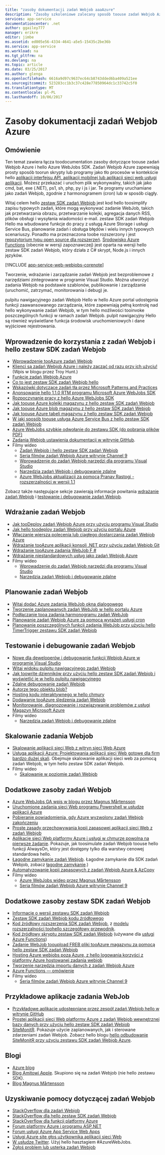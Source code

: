 ```yaml
---
title: "zasoby dokumentacji zadań Webjob aaaAzure"
description: "Zasoby szkoleniowe zalecany sposób toouse zadań Webjob Azure i hello Azure WebJobs SDK."
services: app-service
documentationcenter: .net
author: ggailey777
manager: erikre
editor: jimbe
ms.assetid: ed005e56-4334-4641-a5e5-15435c2be36b
ms.service: app-service
ms.workload: na
ms.tgt_pltfrm: na
ms.devlang: na
ms.topic: article
ms.date: 03/25/2017
ms.author: glenga
ms.openlocfilehash: 6616a9d97c9637ec64cb8743dded6ba409a521ee
ms.sourcegitcommit: 523283cc1b3c37c428e77850964dc1c33742c5f0
ms.translationtype: MT
ms.contentlocale: pl-PL
ms.lasthandoff: 10/06/2017
---
```

# <a name="azure-webjobs-documentation-resources"></a>Zasoby dokumentacji zadań Webjob Azure
## <a name="overview"></a>Omówienie
Ten temat zawiera łącza toodocumentation zasoby dotyczące toouse zadań Webjob Azure i hello Azure WebJobs SDK. Zadań Webjob Azure zapewniają prosty sposób toorun skrypty lub programy jako tło procesów w kontekście hello [aplikacji interfejsu API, aplikacji mobilnej lub aplikacji sieci web usługi aplikacji](../app-service/app-service-value-prop-what-is.md). Możesz przekazać i uruchom plik wykonywalny, takich jak jako cmd, bat, exe (.NET), ps1, sh, php, py i js i jar. Te programy uruchamiane jako zadań Webjob, zgodnie z harmonogramem (cron) lub w sposób ciągły.

Witaj celem hello [zestaw SDK zadań Webjob](https://docs.microsoft.com/azure/app-service-web/websites-dotnet-webjobs-sdk) jest kod hello toosimplify zapisu typowych zadań, które mogą wykonywać zadanie WebJob, takich jak przetwarzania obrazu, przetwarzanie kolejki, agregacja danych RSS, plików obsługi i wysyłania wiadomości e-mail. zestaw SDK zadań Webjob Hello ma wbudowane funkcje do pracy z usługą Azure Storage i usługi Service Bus, planowanie zadań i obsługa błędów i wielu innych typowych scenariuszy. Ponadto ma przeznaczona toobe rozszerzony i jest [repozytorium typu open source dla rozszerzeń](https://github.com/Azure/azure-webjobs-sdk-extensions/wiki/Binding-Extensions-Overview). [Środowisko Azure Functions](../azure-functions/functions-overview.md) (obecnie w wersji zapoznawczej) jest oparta na wersji hello zestaw SDK zadań Webjob, który działa z C# skrypt, Node.js i innych języków. 

[!INCLUDE [app-service-web-webjobs-corenote](../../includes/app-service-web-webjobs-corenote.md)]

Tworzenie, wdrażanie i zarządzanie zadań Webjob jest bezproblemowe z narzędziami zintegrowane w programie Visual Studio. Można utworzyć zadania Webjob na podstawie szablonów, publikowanie i zarządzanie (uruchomić, zatrzymać, monitorowania i debug) je. 

pulpitu nawigacyjnego zadań Webjob Hello w hello Azure portal udostępnia funkcji zaawansowanego zarządzania, które zapewniają pełną kontrolę nad hello wykonywanie zadań Webjob, w tym hello możliwości tooinvoke poszczególnych funkcji w ramach zadań Webjob. pulpit nawigacyjny Hello są również wyświetlane funkcja środowisk uruchomieniowych i dane wyjściowe rejestrowania. 

## <a name="getstarted"></a>Wprowadzenie do korzystania z zadań Webjob i hello zestaw SDK zadań Webjob
* [Wprowadzenie tooAzure zadań Webjob](http://www.hanselman.com/blog/IntroducingWindowsAzureWebJobs.aspx)
* [Klienci są zadań Webjob Azure i należy zacząć od razu przy ich użyciu!](http://www.troyhunt.com/2015/01/azure-webjobs-are-awesome-and-you.html) (Wpis w blogu przez Troy Hunt.)
* [Funkcje zadań Webjob Azure](https://azure.microsoft.com/blog/2014/10/22/webjobs-goes-into-full-production/)
* [Co to jest zestaw SDK zadań Webjob hello](websites-dotnet-webjobs-sdk.md)
* [Wskazówki dotyczące zadań tła przez Microsoft Patterns and Practices](https://docs.microsoft.com/azure/architecture/best-practices/background-jobs)
* [Anonsowanie hello 1.1.0 RTM programu Microsoft Azure WebJobs SDK](https://azure.microsoft.com/blog/azure-webjobs-sdk-1-1-0-rtm/)
* [Rozpoczynanie pracy z hello Azure WebJobs SDK](websites-dotnet-webjobs-sdk-get-started.md)
* [Jak toouse Azure kolejki magazynu z hello zestaw SDK zadań Webjob](websites-dotnet-webjobs-sdk-storage-queues-how-to.md)
* [Jak toouse Azure blob magazynu z hello zestaw SDK zadań Webjob](websites-dotnet-webjobs-sdk-storage-blobs-how-to.md)
* [Jak toouse Azure tabeli magazynu z hello zestaw SDK zadań Webjob](websites-dotnet-webjobs-sdk-storage-tables-how-to.md)
* [W jaki sposób toouse usługa Azure Service Bus z hello zestaw SDK zadań Webjob](websites-dotnet-webjobs-sdk-service-bus.md)
* [Azure WebJobs szybkie odwołanie do zestawu SDK (do pobrania plików PDF)](https://go.microsoft.com/fwlink/p/?linkid=845558)
* [Zadania Webjob ustawienia dokumentacji w witrynie GitHub](https://github.com/projectkudu/kudu/wiki/Web-jobs).
* Filmy wideo
  * [Zadań Webjob i hello zestaw SDK zadań Webjob](http://channel9.msdn.com/Shows/Cloud+Cover/Episode-153-WebJobs-with-Pranav-Rastogi?utm_source=dlvr.it&utm_medium=twitter)
  * [Seria filmów zadań Webjob Azure witrynie Channel 9](http://channel9.msdn.com/Tags/azurefridaywebjobs)
  * [Wprowadzenie do zadań Webjob narzędzi dla programu Visual Studio](http://channel9.msdn.com/Shows/Web+Camps+TV/Introducing-WebJobs-Tooling-for-Visual-Studio-with-Brady-Gaster) 
  * [Narzędzia zadań Webjob i debugowanie zdalne](http://channel9.msdn.com/Shows/Web+Camps+TV/WebJobs-GA-Series-Episode-1-WebJobs-Tooling-with-Brady-Gaster)
  * [Azure WebJobs aktualizacji za pomocą Pranav Rastogi - rozszerzalności w wersji 1.1](https://channel9.msdn.com/Shows/Cloud+Cover/Episode-183-Azure-WebJobs-Update-with-Pranav-Rastogi)

Zobacz także następujące sekcje zawierają informacje powitania [wdrażanie zadań Webjob](#deploy) i [testowanie i debugowanie zadań Webjob](#debug).

## <a name="deploy"></a>Wdrażanie zadań Webjob
* [Jak tooDeploy zadań Webjob Azure przy użyciu programu Visual Studio](websites-dotnet-deploy-webjobs.md)
* [Jak hello toodeploy zadań Webjob przy użyciu portalu Azure](web-sites-create-web-jobs.md)
* [Włączanie wiersza polecenia lub ciągłego dostarczania zadań Webjob Azure](https://azure.microsoft.com/blog/2014/08/18/enabling-command-line-or-continuous-delivery-of-azure-webjobs/)
* [Wdrażanie tooAzure aplikacji konsoli .NET przy użyciu zadań Webjob Git](http://blog.amitapple.com/post/73574681678/git-deploy-console-app/)
* [Wdrażanie tooAzure zadania WebJob F #](http://blogs.msdn.com/b/dave_crooks_dev_blog/archive/2015/02/18/deploying-f-web-job-to-azure.aspx)
* [Wdrażanie niestandardowych usług jako zadań Webjob Azure](http://withouttheloop.com/articles/2015-06-23-deploying-custom-services-as-azure-webjobs/)
* Filmy wideo
  * [Wprowadzenie do zadań Webjob narzędzi dla programu Visual Studio](http://channel9.msdn.com/Shows/Web+Camps+TV/Introducing-WebJobs-Tooling-for-Visual-Studio-with-Brady-Gaster) 
  * [Narzędzia zadań Webjob i debugowanie zdalne](http://channel9.msdn.com/Shows/Web+Camps+TV/WebJobs-GA-Series-Episode-1-WebJobs-Tooling-with-Brady-Gaster) 

## <a name="schedule"></a>Planowanie zadań Webjob
* [Witaj dodać Azure zadania WebJob okna dialogowego](websites-dotnet-deploy-webjobs.md#configure)
* [Tworzenie zaplanowanych zadań WebJob w hello portalu Azure](web-sites-create-web-jobs.md#CreateScheduled)
* [Podłączanie tooa zadania harmonogramu zadań WebJob](http://blog.davidebbo.com/2015/05/scheduled-webjob.html)
* [Planowanie zadań Webjob Azure za pomocą wyrażeń usługi cron](http://blog.amitapple.com/post/2015/06/scheduling-azure-webjobs/)
* [Planowanie poszczególnych funkcji zadania WebJob przy użyciu hello TimerTrigger zestawu SDK zadań Webjob](websites-dotnet-webjobs-sdk.md#schedule)

## <a name="debug"></a>Testowanie i debugowanie zadań Webjob
* [Nowe dla deweloperów i debugowanie funkcji Webjob Azure w programie Visual Studio](http://blogs.msdn.com/b/webdev/archive/2014/11/12/new-developer-and-debugging-features-for-azure-webjobs-in-visual-studio.aspx)
* [Witaj widoku pulpitu nawigacyjnego zadań Webjob](websites-dotnet-webjobs-sdk-get-started.md#view-the-webjobs-sdk-dashboard)
* [Jak toowrite dzienników przy użyciu hello zestaw SDK zadań Webjob i wyświetlić je w hello pulpitu nawigacyjnego](websites-dotnet-webjobs-sdk-storage-queues-how-to.md#logs)
* [Zdalne debugowanie zadań Webjob](web-sites-dotnet-troubleshoot-visual-studio.md#remotedebugwj)
* [Autorze tego obiektu blob?](http://blogs.msdn.com/b/jmstall/archive/2014/02/19/who-wrote-that-blob.aspx) 
* [Hosting kodu interaktywnego w hello chmury](http://blogs.msdn.com/b/jmstall/archive/2014/04/26/hosting-interactive-code-in-the-cloud.aspx)
* [Dodawanie tooAzure śledzenia zadań Webjob](http://blogs.msdn.com/b/mcsuksoldev/archive/2014/09/04/adding-trace-to-azure-web-sites-and-web-jobs.aspx)
* [Monitorowanie, diagnozowanie i rozwiązywanie problemów z usługi Magazyn Microsoft Azure](../storage/common/storage-monitoring-diagnosing-troubleshooting.md)
* Filmy wideo
  * [Narzędzia zadań Webjob i debugowanie zdalne](http://channel9.msdn.com/Shows/Web+Camps+TV/WebJobs-GA-Series-Episode-1-WebJobs-Tooling-with-Brady-Gaster) 

## <a name="scale"></a>Skalowanie zadania Webjob
* [Skalowanie aplikacji sieci Web z witryn sieci Web Azure](http://msdn.microsoft.com/magazine/dn786914.aspx)
* [Usługa aplikacji Azure: Projektowania aplikacji sieci Web gotowe dla firm bardzo dużej skali](https://channel9.msdn.com/Events/Build/2014/3-626). Obejmuje skalowanie aplikacji sieci web za pomocą zadań Webjob, w tym hello zestaw SDK zadań Webjob.
* Filmy wideo
  * [Skalowanie w poziomie zadań Webjob](http://channel9.msdn.com/Shows/Azure-Friday/Azure-WebJobs-105-Scaling-out-Web-Jobs)

## <a name="additional"></a>Dodatkowe zasoby zadań Webjob
* [Azure WebJobs GA wpis w blogu przez Magnus Mårtensson](http://magnusmartensson.com/azure-webjobs-ga)
* [Uruchomione zadania sieci Web programu Powershell w usłudze aplikacji Azure](http://blogs.msdn.com/b/nicktrog/archive/2014/01/22/running-powershell-web-jobs-on-azure-websites.aspx)
* [Pobieranie powiadomienia, gdy Azure wyzwolony zadań Webjob zakończeniu](http://blog.amitapple.com/post/2014/03/webjobs-notification/)
* [Proste zasady przechowywania kopii zapasowej aplikacji sieci Web z zadań Webjob](https://azure.microsoft.com/blog/2014/04/28/simple-web-site-backup-retention-policy-with-webjobs/)
* [Aplikacje sieci Web platformy Azure i usługi w chmurze powolna na pierwsze żądanie](http://wp.sjkp.dk/windows-azure-websites-and-cloud-services-slow-on-first-request/). Pokazuje, jak toosimulate zadań Webjob toouse hello funkcji AlwaysOn, który jest dostępny tylko dla warstwy cenowej standardowa hello.
* [Łagodne zamykanie zadań Webjob](http://blog.amitapple.com/post/2014/05/webjobs-graceful-shutdown/#.U72Il_5OWUl). Łagodne zamykanie dla SDK zadań Webjob, zobacz [łagodne zamykanie](websites-dotnet-webjobs-sdk-storage-queues-how-to.md#graceful).)
* [Automatyzowanie kopii zapasowych z zadań Webjob Azure & AzCopy](http://markjbrown.com/azure-webjobs-azcopy/)
* Filmy wideo
  * [Azure WebJobs wideo przez Magnus Mårtensson](https://www.youtube.com/playlist?list=PLqp1ZOYYUSd81yEzMYLTw8cz91wx_LU9r)
  * [Seria filmów zadań Webjob Azure witrynie Channel 9](http://channel9.msdn.com/Tags/azurefridaywebjobs)

## <a name="additionalsdk"></a>Dodatkowe zasoby zestaw SDK zadań Webjob
* [Informacje o wersji zestawu SDK zadań Webjob](https://github.com/Azure/azure-webjobs-sdk/wiki/Release-Notes)
* [Zestaw SDK zadań Webjob kodu źródłowego](https://github.com/Azure/azure-webjobs-sdk)
* [Kod źródłowy rozszerzenia SDK zadań Webjob](https://github.com/Azure/azure-webjobs-sdk-extensions), z [modelu rozszerzalności toohello szczegółowy przewodnik](https://github.com/Azure/azure-webjobs-sdk-extensions/wiki/Binding-Extensions-Overview).  
* [Kod źródłowy skryptu zestaw SDK zadań Webjob](https://github.com/Azure/azure-webjobs-sdk-script/) (używane dla [usługi Azure Functions](../azure-functions/functions-overview.md))
* [Zadanie WebJob tooupload FREB pliki tooAzure magazynu za pomocą hello zestaw SDK zadań Webjob](http://thenextdoorgeek.com/post/WAWS-WebJob-to-upload-FREB-files-to-Azure-Storage-using-the-WebJobs-SDK)
* [Hosting Azure webjobs poza Azure, z hello logowania korzyści z platformy Azure hostowanej zadania webjob](http://bypassion.dk/?p=510)
* [Tworzenie narzędzia importu danych z zadań Webjob Azure](http://www.freshconsulting.com/building-data-import-tool-azure-webjobs/)
* [Azure Functions — omówienie](../azure-functions/functions-overview.md)
* Filmy wideo
  * [Seria filmów zadań Webjob Azure witrynie Channel 9](http://channel9.msdn.com/Tags/azurefridaywebjobs)

## <a name="samples"></a>Przykładowe aplikacje zadania WebJob
* [Przykładowe aplikacje udostępniane przez zespół zadań Webjob hello w witrynie GitHub](https://github.com/azure/azure-webjobs-sdk-samples)
* [Prostej aplikacji sieci Web platformy Azure z zadań Webjob wewnętrznej bazy danych przy użyciu hello zestaw SDK zadań Webjob](http://code.msdn.microsoft.com/Simple-Azure-Website-with-b4391eeb)
* [SiteMonitR](http://code.msdn.microsoft.com/SiteMonitR-dd4fcf77). Pokazuje użycie zaplanowanych, jak i sterowane zdarzeniami zadań Webjob. Zobacz hello blogu [hello odbudowanie SiteMonitR przy użyciu zestawu SDK zadań Webjob Azure](http://www.bradygaster.com/post/rebuilding-the-sitemonitr-using-windows-azure-webjobs).

## <a name="blogs"></a>Blogi
* [Azure blog](/blog)
* [Blog Amitowi Apple](http://blog.amitapple.com/). Skupiono się na zadań Webjob (nie hello zestawu SDK).
* [Blog Magnus Mårtensson](http://magnusmartensson.com/)

## <a name="gethelp"></a>Uzyskiwanie pomocy dotyczącej zadań Webjob
* [StackOverflow dla zadań Webjob](http://stackoverflow.com/questions/tagged/azure-webjobs)
* [StackOverflow dla hello zestaw SDK zadań Webjob](http://stackoverflow.com/questions/tagged/azure-webjobssdk)
* [StackOverflow dla funkcji platformy Azure](http://stackoverflow.com/questions/tagged/azure-functions)
* [Forum platformy Azure i programu ASP.NET](http://forums.asp.net/1247.aspx)
* [Forum usługi Azure App Service Web Apps](http://social.msdn.microsoft.com/Forums/azure/home?forum=windowsazurewebsitespreview)
* [Usługi Azure site głos użytkownika aplikacji sieci Web](https://feedback.azure.com/forums/169385-websites/)
* [W usłudze Twitter](http://twitter.com/). Użyj hello hasztagiem #AzureWebJobs.
* [Zgłoś problem lub usterka zadań Webjob](https://github.com/projectkudu/kudu/wiki/Reporting-WebJobs-issues)


